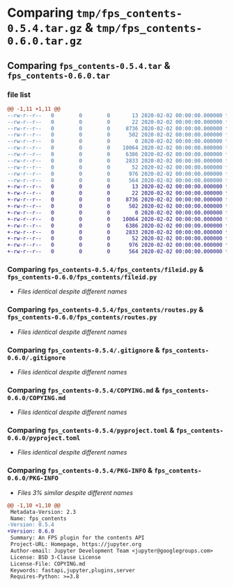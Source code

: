 # Comparing `tmp/fps_contents-0.5.4.tar.gz` & `tmp/fps_contents-0.6.0.tar.gz`

## Comparing `fps_contents-0.5.4.tar` & `fps_contents-0.6.0.tar`

### file list

```diff
@@ -1,11 +1,11 @@
--rw-r--r--   0        0        0       13 2020-02-02 00:00:00.000000 fps_contents-0.5.4/MANIFEST.in
--rw-r--r--   0        0        0       22 2020-02-02 00:00:00.000000 fps_contents-0.5.4/fps_contents/__init__.py
--rw-r--r--   0        0        0     8736 2020-02-02 00:00:00.000000 fps_contents-0.5.4/fps_contents/fileid.py
--rw-r--r--   0        0        0      502 2020-02-02 00:00:00.000000 fps_contents-0.5.4/fps_contents/main.py
--rw-r--r--   0        0        0        0 2020-02-02 00:00:00.000000 fps_contents-0.5.4/fps_contents/py.typed
--rw-r--r--   0        0        0    10064 2020-02-02 00:00:00.000000 fps_contents-0.5.4/fps_contents/routes.py
--rw-r--r--   0        0        0     6386 2020-02-02 00:00:00.000000 fps_contents-0.5.4/.gitignore
--rw-r--r--   0        0        0     2833 2020-02-02 00:00:00.000000 fps_contents-0.5.4/COPYING.md
--rw-r--r--   0        0        0       52 2020-02-02 00:00:00.000000 fps_contents-0.5.4/README.md
--rw-r--r--   0        0        0      976 2020-02-02 00:00:00.000000 fps_contents-0.5.4/pyproject.toml
--rw-r--r--   0        0        0      564 2020-02-02 00:00:00.000000 fps_contents-0.5.4/PKG-INFO
+-rw-r--r--   0        0        0       13 2020-02-02 00:00:00.000000 fps_contents-0.6.0/MANIFEST.in
+-rw-r--r--   0        0        0       22 2020-02-02 00:00:00.000000 fps_contents-0.6.0/fps_contents/__init__.py
+-rw-r--r--   0        0        0     8736 2020-02-02 00:00:00.000000 fps_contents-0.6.0/fps_contents/fileid.py
+-rw-r--r--   0        0        0      502 2020-02-02 00:00:00.000000 fps_contents-0.6.0/fps_contents/main.py
+-rw-r--r--   0        0        0        0 2020-02-02 00:00:00.000000 fps_contents-0.6.0/fps_contents/py.typed
+-rw-r--r--   0        0        0    10064 2020-02-02 00:00:00.000000 fps_contents-0.6.0/fps_contents/routes.py
+-rw-r--r--   0        0        0     6386 2020-02-02 00:00:00.000000 fps_contents-0.6.0/.gitignore
+-rw-r--r--   0        0        0     2833 2020-02-02 00:00:00.000000 fps_contents-0.6.0/COPYING.md
+-rw-r--r--   0        0        0       52 2020-02-02 00:00:00.000000 fps_contents-0.6.0/README.md
+-rw-r--r--   0        0        0      976 2020-02-02 00:00:00.000000 fps_contents-0.6.0/pyproject.toml
+-rw-r--r--   0        0        0      564 2020-02-02 00:00:00.000000 fps_contents-0.6.0/PKG-INFO
```

### Comparing `fps_contents-0.5.4/fps_contents/fileid.py` & `fps_contents-0.6.0/fps_contents/fileid.py`

 * *Files identical despite different names*

### Comparing `fps_contents-0.5.4/fps_contents/routes.py` & `fps_contents-0.6.0/fps_contents/routes.py`

 * *Files identical despite different names*

### Comparing `fps_contents-0.5.4/.gitignore` & `fps_contents-0.6.0/.gitignore`

 * *Files identical despite different names*

### Comparing `fps_contents-0.5.4/COPYING.md` & `fps_contents-0.6.0/COPYING.md`

 * *Files identical despite different names*

### Comparing `fps_contents-0.5.4/pyproject.toml` & `fps_contents-0.6.0/pyproject.toml`

 * *Files identical despite different names*

### Comparing `fps_contents-0.5.4/PKG-INFO` & `fps_contents-0.6.0/PKG-INFO`

 * *Files 3% similar despite different names*

```diff
@@ -1,10 +1,10 @@
 Metadata-Version: 2.3
 Name: fps_contents
-Version: 0.5.4
+Version: 0.6.0
 Summary: An FPS plugin for the contents API
 Project-URL: Homepage, https://jupyter.org
 Author-email: Jupyter Development Team <jupyter@googlegroups.com>
 License: BSD 3-Clause License
 License-File: COPYING.md
 Keywords: fastapi,jupyter,plugins,server
 Requires-Python: >=3.8
```

